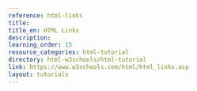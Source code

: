 ```yaml
---
reference: html-links
title:
title_en: HTML Links
description:
learning_order: 15
resource_categories: html-tutorial
directory: html-w3schools/html-tutorial
link: https://www.w3schools.com/html/html_links.asp
layout: tutorials
---
```

